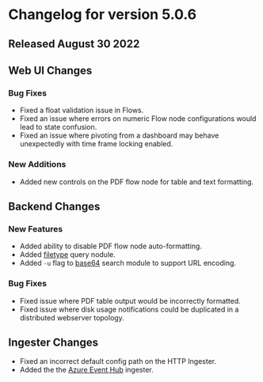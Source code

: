 # Changelog for version 5.0.6

## Released August 30 2022

## Web UI Changes

### Bug Fixes

* Fixed a float validation issue in Flows.
* Fixed an issue where errors on numeric Flow node configurations would lead to state confusion.
* Fixed an issue where pivoting from a dashboard may behave unexpectedly with time frame locking enabled.

### New Additions

* Added new controls on the PDF flow node for table and text formatting.

## Backend Changes

### New Features

* Added ability to disable PDF flow node auto-formatting.
* Added [filetype](/search/filetype/filetype) query nodule.
* Added `-u` flag to [base64](/search/base64/base64) search module to support URL encoding.

### Bug Fixes

* Fixed issue where PDF table output would be incorrectly formatted.
* Fixed issue where disk usage notifications could be duplicated in a distributed webserver topology.

## Ingester Changes

* Fixed an incorrect default config path on the HTTP Ingester.
* Added the the [Azure Event Hub](/ingesters/eventhubs) ingester.
